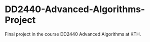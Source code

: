# DD2440-Advanced-Algorithms-Project
Final project in the course DD2440 Advanced Algorithms at KTH.
